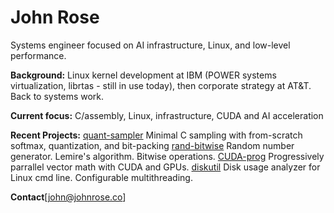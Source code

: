 # John Rose

Systems engineer focused on AI infrastructure, Linux, and low-level performance.

**Background:** Linux kernel development at IBM (POWER systems virtualization, librtas - still in use today), 
then corporate strategy at AT&T. Back to systems work.

**Current focus:** C/assembly, Linux, infrastructure, CUDA and AI acceleration

**Recent Projects:** [quant-sampler](https://github.com/jnros/quant-sampler) Minimal C sampling with from-scratch softmax, quantization, and bit-packing 
[rand-bitwise](https://github.com/jnros/rand-bitwise) Random number generator. Lemire's algorithm. Bitwise operations.
[CUDA-prog](https://github.com/jnros/CUDA-prog) Progressively parrallel vector math with CUDA and GPUs.
[diskutil](https://github.com/jnros/diskutil) Disk usage analyzer for Linux cmd line. Configurable multithreading.

**Contact**[john@johnrose.co]
